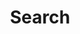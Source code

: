 ---
title: "Search" # in any language you want
layout: "search" # is necessary
url: "/search"
# description: "Description for Search"
summary: "search"
# placeholder: "placeholder text in search input box"
---